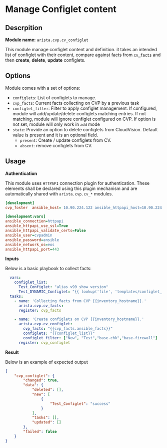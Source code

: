 # Manage Configlet content

## Descrpition

__Module name:__ `arista.cvp.cv_configlet`

This module manage configlet content and definition. it takes an intended list of configlet with their content, compare against facts from [`cv_facts`](cv_facts.md) and then __create__, __delete__, __update__ configlets.

## Options

Module comes with a set of options:

- `configlets`: List of configlets to manage.
- `cvp_facts`: Current facts collecting on CVP by a previous task
- `configlet_filter`: Filter to apply configlet management. If configured, module will add/update/delete configlets matching entries. If not matching, module will ignore configlet configured on CVP. If option is not set, module will only work in `add` mode
- `state`: Provide an option to delete configlets from CloudVision. Default value is present and it is an optional field.
    - `present`: Create / update configlets from CV.
    - `absent`: remove configlets from CV.

## Usage

__Authentication__

This module uses `HTTPAPI` connection plugin for authentication. These elements shall be declared using this plugin mechanism and are automatically shared with `arista.cvp.cv_*` modules.

```ini
[development]
cvp_foster  ansible_host= 10.90.224.122 ansible_httpapi_host=10.90.224.122

[development:vars]
ansible_connection=httpapi
ansible_httpapi_use_ssl=True
ansible_httpapi_validate_certs=False
ansible_user=cvpadmin
ansible_password=ansible
ansible_network_os=eos
ansible_httpapi_port=443
```

__Inputs__

Below is a basic playbook to collect facts:

```yaml
  vars:
    configlet_list:
      Test_Configlet: "alias v99 show version"
      Test_DYNAMIC_Configlet: "{{ lookup('file', 'templates/configlet_'+inventory_hostname+'.txt') }}"
  tasks:
    - name: 'Collecting facts from CVP {{inventory_hostname}}.'
      arista.cvp.cv_facts:
      register: cvp_facts

    - name: 'Create configlets on CVP {{inventory_hostname}}.'
      arista.cvp.cv_configlet:
        cvp_facts: "{{cvp_facts.ansible_facts}}"
        configlets: "{{configlet_list}}"
        configlet_filter: ["New", "Test","base-chk","base-firewall"]
      register: cvp_configlet
```

__Result__

Below is an example of expected output

```json
{
    "cvp_configlet": {
        "changed": true, 
        "data": {
            "deleted": [], 
            "new": [
                {
                    "Test_Configlet": "success"
                }
            ], 
            "tasks": [], 
            "updated": []
        }, 
        "failed": false
    }
}
```


